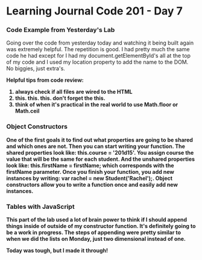 # Learning Journal Code 201 - Day 7

### Code Example from Yesterday's Lab
Going over the code from yesterday today and watching it being built again was extremely helpful. The repetition is good. I had pretty much the same code he had except for I had my document.getElementById's all at the top of my code and I used my location property to add the name to the DOM. No biggies, just extra's.

<b>Helpful tips from code review:<b>
1. always check if all files are wired to the HTML <br>
2. this. this. this. don't forget the this. <br>
3. think of when it's practical in the real world to use Math.floor or Math.ceil

### Object Constructors
One of the first goals it to find out what properties are going to be shared and which ones are not. Then you can start writing your function. The shared properties look like: this.course = '201d15'. You assign course the value that will be the same for each student. And the unshared properties look like: this.firstName = firstName; which corresponds with the firstName parameter. Once you finish your function, you add new instances by writing: var rachel = new Student('Rachel');. Object constructors allow you to write a function once and easily add new instances.

### Tables with JavaScript
This part of the lab used a lot of brain power to think if I should append things inside of outside of my constructor function. It's definitely going to be a work in progress. The steps of appending were pretty similar to when we did the lists on Monday, just two dimensional instead of one.

Today was tough, but I made it through!
